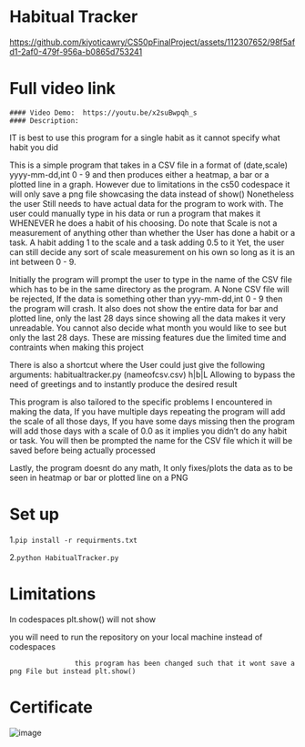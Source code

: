# Habitual Tracker




https://github.com/kiyoticawry/CS50pFinalProject/assets/112307652/98f5afd1-2af0-479f-956a-b0865d753241



# Full video link
    #### Video Demo:  https://youtu.be/x2suBwpqh_s
    #### Description:

IT is best to use this program for a single habit as it cannot specify what habit you did
    
This is a simple program that takes in a CSV file in a format of (date,scale) yyyy-mm-dd,int 0 - 9 and then produces either a heatmap, a bar or a plotted line in a graph. However due to limitations in the cs50 codespace it will only save a png file showcasing the data instead of show() Nonetheless the user Still needs to have actual data for the program to work with. The user could manually type in his data or run a program that makes it WHENEVER he does a habit of his choosing. Do note that Scale is not a measurement of anything other than whether the User has done a habit or a task. A habit adding 1 to the scale and a task adding 0.5 to it Yet, the user can still decide any sort of scale measurement on his own so long as it is an int between 0 - 9.

Initially the program will prompt the user to type in the name of the CSV file which has to be in the same directory as the program. A None CSV file will be rejected, If the data is something other than yyy-mm-dd,int 0 - 9 then the program will crash. It also does not show the entire data for bar and plotted line, only the last 28 days since showing all the data makes it very unreadable. You cannot also decide what month you would like to see but only the last 28 days. These are missing features due the limited time and contraints when making this project

There is also a shortcut where the User could just give the following arguments: habitualtracker.py (nameofcsv.csv) h|b|L
    Allowing to bypass the need of greetings and to instantly produce the desired result

This program is also tailored to the specific problems I encountered in making the data, If you have multiple days repeating the program will add the scale of all those days, If you have some days missing then the program will add those days with a scale of 0.0 as it implies you didn’t do any habit or task. You will then be prompted the name for the CSV file which it will be saved before being actually processed

Lastly, the program doesnt do any math, It only fixes/plots the data as to be seen in heatmap or bar or plotted line on a PNG
    
# Set up
1.```pip install -r requirments.txt```

2.```python HabitualTracker.py```

# Limitations
In codespaces plt.show() will not show

you will need to run the repository on your local machine instead of codespaces
  
                    this program has been changed such that it wont save a png File but instead plt.show()
# Certificate

![image](https://github.com/kiyoticawry/CS50pFinalProject/assets/112307652/7b685ada-c68e-4f0c-ac6b-073ff30c59ab)

